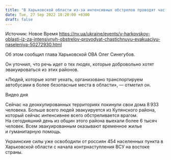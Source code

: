 ```yaml
---
title: "В Харьковской области из-за интенсивных обстрелов проводят частичную эвакуацию населения"
date: Tue, 27 Sep 2022 18:20:00 +0300
draft: false
---
```

Источник: Новое Время https://nv.ua/ukraine/events/v-harkovskoy-oblasti-iz-za-intensivnyh-obstrelov-provodyat-chastichnuyu-evakuaciyu-naseleniya-50272930.html


 Об этом сообщил глава Харьковской ОВА Олег Синегубов.

Он уточнил, что речь идет о тех людях, которые добровольно хотят эвакуироваться из этих районов.

«Людей, которые хотят уехать, организовано транспортируем автобусами в более безопасные места в области», — отметил он.

 Видео дня   

Сейчас на деоккупированных территориях покинули свои дома 8 933 человека. Больше всего людей эвакуируется из Купянского района, который сейчас интенсивнее всего обстреливается врагом. На сегодняшний день из общин этого района выехали более 6 тысяч человек. Всем эвакуированным оказывают временное жилье и гуманитарную помощь.

Украинские силы уже освободили от россиян 454 населенных пункта в Харьковской области с начала контрнаступления ВСУ на востоке страны.
